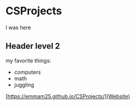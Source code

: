 # CSProjects


I was here

## Header level 2
my favorite things:
- computers
- math
- juggling

[https://emmam25.github.io/CSProjects/](Website)

